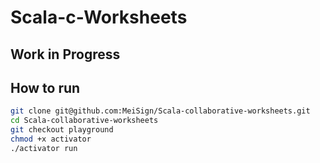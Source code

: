 Scala-c-Worksheets
==================
Work in Progress
----------------

How to run
----------
```bash
git clone git@github.com:MeiSign/Scala-collaborative-worksheets.git
cd Scala-collaborative-worksheets
git checkout playground
chmod +x activator
./activator run
```
